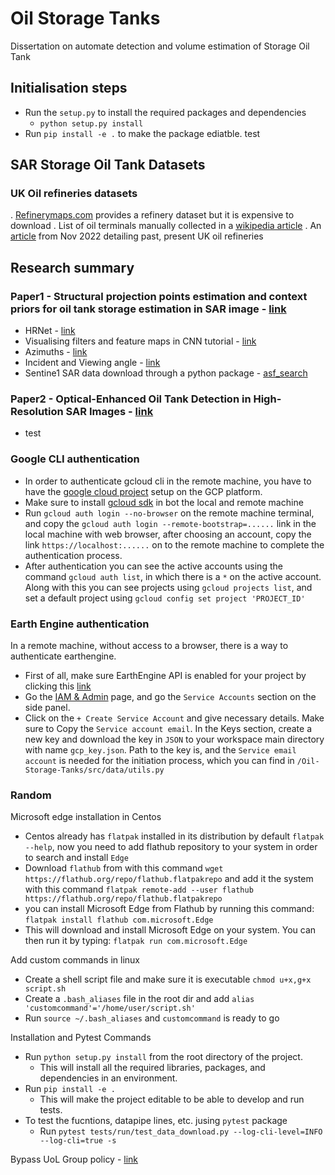 
# Oil Storage Tanks
Dissertation on automate detection and volume estimation of Storage Oil Tank

## Initialisation steps
* Run the `setup.py` to install the required packages and dependencies
    * `python setup.py install`
* Run `pip install -e .` to make the package ediatble.
test

## SAR Storage Oil Tank Datasets

### UK Oil refineries datasets
. [Refinerymaps.com](https://www.refinerymaps.com/) provides a refinery dataset but it is expensive to download
. List of oil terminals manually collected in a [wikipedia article](https://en.wikipedia.org/wiki/Oil_terminals_in_the_United_Kingdom)
. An [article](https://fueloilnews.co.uk/2022/11/the-uks-refineries-past-present-and-future/) from Nov 2022 detailing past, present UK oil refineries


## Research summary

### Paper1 - Structural projection points estimation and context priors for oil tank storage estimation in SAR image - [link](https://www.sciencedirect.com/science/article/pii/S0924271622002842)
* HRNet - [link](https://paperswithcode.com/method/hrnet)
* Visualising filters and feature maps in CNN tutorial - [link](https://debuggercafe.com/visualizing-filters-and-feature-maps-in-convolutional-neural-networks-using-pytorch/)
* Azimuths - [link](https://www.nwcg.gov/course/ffm/location/62-azimuths#:~:text=An%20azimuth%20is%20the%20direction,and%200%20degrees%20mark%20north.)
* Incident and Viewing angle - [link](https://www.nwcg.gov/course/ffm/location/62-azimuths#:~:text=An%20azimuth%20is%20the%20direction,and%200%20degrees%20mark%20north.)
* Sentine1 SAR data download through a python package - [asf_search](https://medium.com/geekculture/bulk-download-sentinel-1-sar-data-d180ec0bfac1)

### Paper2 - Optical-Enhanced Oil Tank Detection in High-Resolution SAR Images - [link](https://ieeexplore.ieee.org/document/9924205)
* test

### Google CLI authentication
* In order to authenticate gcloud cli in the remote machine, you have to have the [google cloud project](https://developers.google.com/workspace/marketplace/create-gcp-project) setup on the GCP platform.
* Make sure to install [gcloud sdk](https://cloud.google.com/sdk/docs/install) in bot the local and remote machine
* Run `gcloud auth login --no-browser` on the remote machine terminal, and copy the `gcloud auth login --remote-bootstrap=......` link in the local machine with web browser, after choosing an account, copy the link `https://localhost:......` on to the remote machine to complete the authentication process.
* After authentication you can see the active accounts using the command `gcloud auth list`, in which there is a `*` on the active account. Along with this you can see projects using `gcloud projects list`, and set a default project using `gcloud config set project 'PROJECT_ID'`

### Earth Engine authentication
In a remote machine, without access to a browser, there is a way to authenticate earthengine.
* First of all, make sure EarthEngine API is enabled for your project by clicking this [link](https://console.cloud.google.com/apis/library/earthengine.googleapis.com?project=gy7720)
* Go the [IAM & Admin](https://console.cloud.google.com/iam-admin/iam?project=gy7720) page, and go the `Service Accounts` section on the side panel. 
* Click on the `+ Create Service Account` and give necessary details. Make sure to Copy the `Service account email`. In the Keys section, create a new key and download the key in `JSON` to your workspace main directory with name `gcp_key.json`. Path to the key is, and the `Service email account` is needed for the initiation process, which you can find in `/Oil-Storage-Tanks/src/data/utils.py`

### Random
Microsoft edge installation in Centos
* Centos already has `flatpak` installed in its distribution by default `flatpak --help`, now you need to add flathub repository to your system in order to search and install `Edge`
* Download `flathub` from with this command `wget https://flathub.org/repo/flathub.flatpakrepo` and add it the system with this command `flatpak remote-add --user flathub https://flathub.org/repo/flathub.flatpakrepo`
* you can install Microsoft Edge from Flathub by running this command: `flatpak install flathub com.microsoft.Edge`
* This will download and install Microsoft Edge on your system. You can then run it by typing: `flatpak run com.microsoft.Edge`

Add custom commands in linux
* Create a shell script file and make sure it is executable `chmod u+x,g+x script.sh`
* Create a `.bash_aliases` file in the root dir and add `alias 'customcommand'='/home/user/script.sh'`
* Run `source ~/.bash_aliases` and `customcommand` is ready to go

Installation and Pytest Commands
* Run `python setup.py install` from the root directory of the project.
    * This will install all the required libraries, packages, and dependencies in an environment.
* Run `pip install -e .`
    * This will make the project editable to be able to develop and run tests.
* To test the fucntions, datapipe lines, etc. jusing `pytest` package
    * Run `pytest tests/run/test_data_download.py --log-cli-level=INFO --log-cli=true -s`

Bypass UoL Group policy - [link](https://medium.com/tenable-techblog/bypass-windows-10-user-group-policy-and-more-with-this-one-weird-trick-552d4bc5cc1b)

